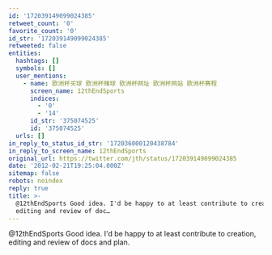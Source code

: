 ```yaml
---
id: '172039149099024385'
retweet_count: '0'
favorite_count: '0'
id_str: '172039149099024385'
retweeted: false
entities:
  hashtags: []
  symbols: []
  user_mentions:
    - name: 欧洲杯买球 欧洲杯赌球 欧洲杯网址 欧洲杯网站 欧洲杯赛程
      screen_name: 12thEndSports
      indices:
        - '0'
        - '14'
      id_str: '375074525'
      id: '375074525'
  urls: []
in_reply_to_status_id_str: '172036000120438784'
in_reply_to_screen_name: 12thEndSports
original_url: https://twitter.com/jth/status/172039149099024385
date: '2012-02-21T19:25:04.000Z'
sitemap: false
robots: noindex
reply: true
title: >-
  @12thEndSports Good idea. I'd be happy to at least contribute to creation,
  editing and review of doc…
---
```


@12thEndSports Good idea. I'd be happy to at least contribute to creation, editing and review of docs and plan.